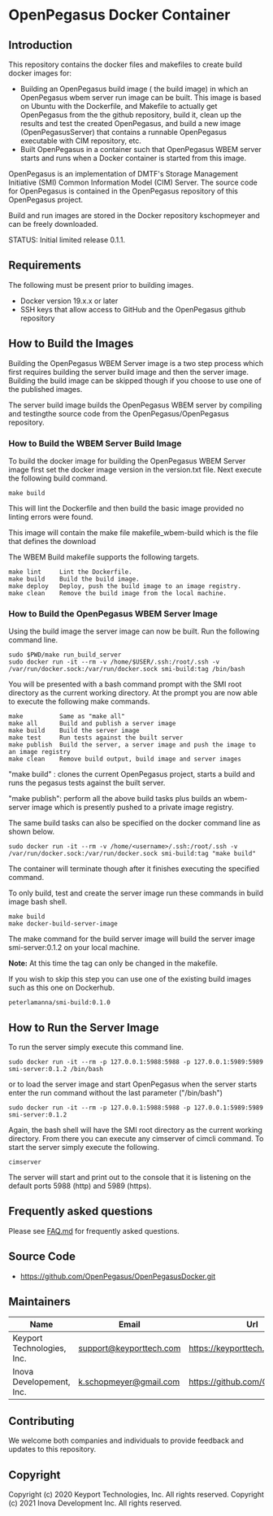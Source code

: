 # OpenPegasus Docker Container

## Introduction

This repository contains the docker files and makefiles to create build docker
images for:

* Building an OpenPegasus build image ( the build image) in which an OpenPegasus
  wbem server run image can be built. This image is based on Ubuntu  with the
  Dockerfile, and Makefile to actually get OpenPegasus from the the github
  repository, build it, clean up the results and test the created OpenPegasus,
  and build a new image (OpenPegasusServer) that contains a runnable
  OpenPegasus executable with CIM repository, etc.
* Built OpenPegasus in a container such that OpenPegasus WBEM server starts
  and runs when a Docker container is started from this image.

OpenPegasus is an implementation of DMTF's Storage Management Initiative (SMI)
Common Information Model (CIM) Server. The source code for OpenPegasus is
contained in the OpenPegasus repository of this OpenPegasus project.

Build and run images are stored in the Docker repository kschopmeyer and
can be freely downloaded.

STATUS: Initial limited release 0.1.1.

## Requirements

The following must be present prior to building images.

* Docker version 19.x.x or later
* SSH keys that allow access to GitHub and the OpenPegasus github repository

## How to Build the Images
Building the OpenPegasus WBEM Server image is a two step process which first
requires building the server build image and then the server image.  Building the
build image can be skipped though if you choose to use one of the published
images.

The server build image builds the OpenPegasus WBEM server by compiling and
testingthe source code from the OpenPegasus/OpenPegasus repository.

### How to Build the WBEM Server Build Image
To build the docker image for building the OpenPegasus WBEM Server image first
set the docker image version in the version.txt file.  Next execute the
following build command.

```console
make build
```
This will lint the Dockerfile and then build the basic image provided no linting errors were found.

This image will contain the make file makefile_wbem-build which is the file that
defines the download

The WBEM Build makefile supports the following targets.

```
make lint     Lint the Dockerfile.
make build    Build the build image.
make deploy   Deploy, push the build image to an image registry.
make clean    Remove the build image from the local machine.
```

### How to Build the OpenPegasus WBEM Server Image
Using the build image the server image can now be built.  Run the following
command line.

```console
sudo $PWD/make run_build_server
sudo docker run -it --rm -v /home/$USER/.ssh:/root/.ssh -v /var/run/docker.sock:/var/run/docker.sock smi-build:tag /bin/bash
```

You will be presented with a bash command prompt with the SMI root directory as
the current working directory.  At the prompt you are now able to execute the
following make commands.

```
make          Same as "make all"
make all      Build and publish a server image
make build    Build the server image
make test     Run tests against the built server
make publish  Build the server, a server image and push the image to an image registry
make clean    Remove build output, build image and server images
```

"make build" : clones the current OpenPegasus project, starts a build and runs the pegasus tests against the built server.

"make publish": perform all the above build tasks plus builds an wbem-server image which is presently pushed to a private image registry.

The same build tasks can also be specified on the docker command line as shown below.

```console
sudo docker run -it --rm -v /home/<username>/.ssh:/root/.ssh -v /var/run/docker.sock:/var/run/docker.sock smi-build:tag "make build"
```

The container will terminate though after it finishes executing the specified command.

To only build, test and create the server image run these commands in build image bash shell.

```console
make build
make docker-build-server-image
```

The make command for the build server image will build the server image smi-server:0.1.2 on your local machine.

**Note:** At this time the tag can only be changed in the makefile.

If you wish to skip this step you can use one of the existing build images such as this one on Dockerhub.

```
peterlamanna/smi-build:0.1.0
```

## How to Run the Server Image

To run the server simply execute this command line.

```console
sudo docker run -it --rm -p 127.0.0.1:5988:5988 -p 127.0.0.1:5989:5989 smi-server:0.1.2 /bin/bash
```

or to load the server image and start OpenPegasus when the server starts enter the run command
without the last parameter ("/bin/bash")

```console
sudo docker run -it --rm -p 127.0.0.1:5988:5988 -p 127.0.0.1:5989:5989 smi-server:0.1.2
```


Again, the bash shell will have the SMI root directory as the current working
directory.  From there you can execute any cimserver of cimcli command.  To
start the server simply execute the following.

```console
cimserver
```

The server will start and print out to the console that it is listening on the default ports 5988 (http) and 5989 (https).

## Frequently asked questions
Please see [FAQ.md](./FAQ.md) for frequently asked questions.

## Source Code

* <https://github.com/OpenPegasus/OpenPegasusDocker.git>

## Maintainers

| Name | Email | Url |
| ---- | ------ | --- |
| Keyport Technologies, Inc. | support@keyporttech.com | https://keyporttech.github.io/ |
| Inova Developement, Inc.   | k.schopmeyer@gmail.com  | https://github.com/OpenPegasus |

## Contributing

We welcome both companies and individuals to provide feedback and updates to
this repository.

## Copyright
Copyright (c) 2020 Keyport Technologies, Inc. All rights reserved.
Copyright (c) 2021 Inova Development Inc. All rights reserved.
